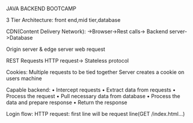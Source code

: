 JAVA BACKEND BOOTCAMP

3 Tier Architecture: front end,mid tier,database

CDN(Content Delivery Network):
->Browser->Rest calls-> Backend server->Database

Origin server & edge server
web request

REST Requests
HTTP request-> Stateless protocol

Cookies:
Multiple requests to be tied together
Server creates a cookie on users machine

Capable backend:
• Intercept requests
• Extract data from requests
• Process the request
• Pull necessary data from database
• Process the data and prepare response
• Return the response

Login flow:
HTTP request:
first line will be request line(GET /index.html...)


